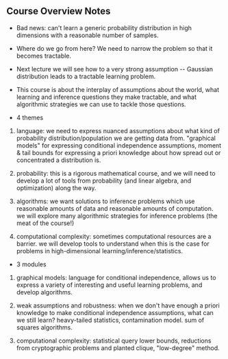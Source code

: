 ## Course Overview Notes

- Bad news: can't learn a generic probability distribution in high dimensions with a reasonable number of samples.

- Where do we go from here? We need to narrow the problem so that it becomes tractable.

- Next lecture we will see how to a very strong assumption -- Gaussian distribution leads to a tractable learning problem.

- This course is about the interplay of assumptions about the world, what learning and inference questions they make tractable, and what algorithmic strategies we can use to tackle those questions.

- 4 themes

1. language: we need to express nuanced assumptions about what kind of probability distribution/population we are getting data from. "graphical models" for expressing conditional independence assumptions, moment & tail bounds for expressing a priori knowledge about how spread out or concentrated a distribution is.

2. probability: this is a rigorous mathematical course, and we will need to develop a lot of tools from probability (and linear algebra, and optimization) along the way.

3. algorithms: we want solutions to inference problems which use reasonable amounts of data and reasonable amounts of computation. we will explore many algorithmic strategies for inference problems (the meat of the course!)

4. computational complexity: sometimes computational resources are a barrier. we will develop tools to understand when this is the case for problems in high-dimensional learning/inference/statistics.


- 3 modules

1. graphical models: language for conditional independence, allows us to express a variety of interesting and useful learning problems, and develop algorithms.

2. weak assumptions and robustness: when we don't have enough a priori knowledge to make conditional independence assumptions, what can we still learn? heavy-tailed statistics, contamination model. sum of squares algorithms.

3. computational complexity: statistical query lower bounds, reductions from cryptographic problems and planted clique, "low-degree" method.
